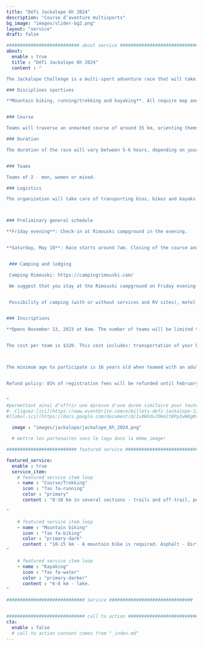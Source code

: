 ```yaml
---
title: "Défi Jackalope 6h 2024"
description: "Course d’aventure multisports"
bg_image: "images/slider-bg2.png"
layout: "service"
draft: false

########################### about service #############################
about:
  enable : true
  title : "Défi Jackalope 6h 2024"
  content : "

The Jackalope Challenge is a multi-sport adventure race that will take place on May 18, 2024. This event aims to offer teams a memorable sporting and human adventure, while showcasing the beauty and attractions of the Bas-Saint-Laurent region.

### Disciplines sportives

**Mountain biking, running/trekking and kayaking**. All require map and compass navigation. The distances indicated below may vary slightly from the final route. You must have experience in all disciplines covered by the race.


### Course

Teams will traverse an unmarked course of around 35 km, orienting themselves with map and compass. This event is aimed at those wishing to discover the sport, or at athletes looking for a shorter challenge. As such, several checkpoints will be optional, so that each team can choose a level of difficulty to suit its objectives. The course will remain secret until the day before the race.

### Duration

The duration of the race will vary between 5-6 hours, depending on your choice of routes, checkpoints and speed. There will be time barriers at various points along the route.


### Teams

Teams of 2 - men, women or mixed.

### Logistics

The organization will take care of transporting bins, bikes and kayaks if required. Teams will have access to their bins at certain transitions between disciplines. The kayak is supplied with your registration and the model will be as follows: https://www.rtmkayaks.com/optimo-evo-confort/



### Preliminary general schedule

**Friday evening**: Check-in at Rimouski campground in the evening.


**Saturday, May 18**: Race starts around 7am. Closing of the course and prize-giving will take place mid-day.


 ### Camping and lodging

 Camping Rimouski: https://campingrimouski.com/

 We suggest that you stay at the Rimouski campground on Friday evening. Check-in will be done on site. Don't delay in booking if you're looking for a particular type of accommodation.


 Possibility of camping (with or without services and RV sites), motel and ready-to-camp. Reserve directly with the campground and mention your Jackalope Challenge membership for a discount.


### Inscriptions

**Opens November 13, 2023 at 8am. The number of teams will be limited to 20.


The cost per team is $320. This cost includes: transportation of your bins, bikes and kayak (if required), kayak rental, course and map design and post-race meal.



The minimum age to participate is 16 years old when teamed with an adult. This requires approval by race management. Contact us prior to registration to discuss.


Refund policy: 85% of registration fees will be refunded until February 1, 2024. Between February 2 and April 1, 2024, 50% of registration fees will be refunded. Between April 2 and May 1, 2023, 25% of the registration fee will be refunded. Between May 2, 2023 and race day, no refunds will be issued. Until May 2, teams may transfer their registration after informing the organizing committee. In all cases, teams will be charged a transaction fee.


"
#permettant ainsi d’offrir une épreuve d'une durée similaire pour toutes les équipes.
#- Cliquez-[ici](https://www.eventbrite.com/e/billets-defi-jackalope-12h-2022-245827264967)!
#[label-ici](https://docs.google.com/document/d/1vXWVdvJOHoztBPpIwW6gKmgLnIvYCMgz/edit?usp=sharing&ouid=101057629570461989254&rtpof=true&sd=true)

  image : "images/jackalope/jackalope_6h_2024.png"

  # mettre les partenaires sous le logo dans la même image!

########################## featured service ############################

featured_service:
  enable : true
  service_item:
    # featured service item loop
    - name : "Course/Trekking"
      icon : "fas fa-running"
      color : "primary"
      content : "8-10 km in several sections - trails and off-trail, possible stream and marsh crossings.

"

    # featured service item loop
    - name : "Mountain biking"
      icon : "fas fa-biking"
      color : "primary-dark"
      content : "10-15 km - A mountain bike is required. Asphalt - Dirt roads - Single track - Logging roads - ATV trails.
"

    # featured service item loop
    - name : "Kayaking"
      icon : "fas fa-water"
      color : "primary-darker"
      content : "6-8 km - lake.
"

############################# Service ###############################


############################# call to action #################################
cta:
  enable : false
  # call to action content comes from "_index.md"
---
```

